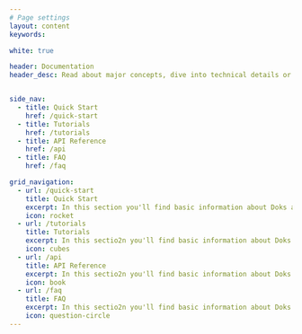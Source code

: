 ```yaml
---
# Page settings
layout: content
keywords:

white: true

header: Documentation
header_desc: Read about major concepts, dive into technical details or follow practical examples to learn how Microverse works.


side_nav:
  - title: Quick Start
    href: /quick-start
  - title: Tutorials
    href: /tutorials
  - title: API Reference
    href: /api
  - title: FAQ
    href: /faq

grid_navigation:
  - url: /quick-start
    title: Quick Start
    excerpt: In this section you'll find basic information about Doks and how to install it and use it properly. If you're first time user then you should read Getting Started section first.
    icon: rocket
  - url: /tutorials
    title: Tutorials
    excerpt: In this sectio2n you'll find basic information about Doks and how to install it and use it properly. If you're firs2t time user then you should read Getting Started section first.
    icon: cubes
  - url: /api
    title: API Reference
    excerpt: In this sectio2n you'll find basic information about Doks and how to install it and use it properly. If you're firs2t time user then you should read Getting Started section first.
    icon: book
  - url: /faq
    title: FAQ
    excerpt: In this sectio2n you'll find basic information about Doks and how to install it and use it properly. If you're firs2t time user then you should read Getting Started section first.
    icon: question-circle
---
```

